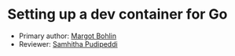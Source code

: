 # Setting up a dev container for Go
* Primary author: [Margot Bohlin](https://github.com/margotbohlin)
* Reviewer: [Samhitha Pudipeddi](https://github.com/samhipudi)